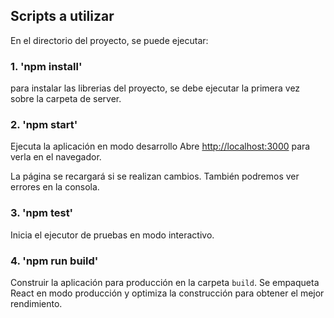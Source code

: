 
## Scripts a utilizar 
En el directorio del proyecto, se puede ejecutar:


### 1. 'npm install'
para instalar las librerias del proyecto, se debe ejecutar la primera vez sobre la carpeta de server.


### 2. 'npm start'
Ejecuta la aplicación en modo desarrollo
Abre [http://localhost:3000](http://localhost:3000) para verla en el navegador.

La página se recargará si se realizan cambios.
También podremos ver errores en la consola.


### 3. 'npm test'
Inicia el ejecutor de pruebas en modo interactivo.


### 4. 'npm run build'

Construir la aplicación para producción en la carpeta `build`.
Se empaqueta React en modo producción y optimiza la construcción para obtener el mejor rendimiento.
